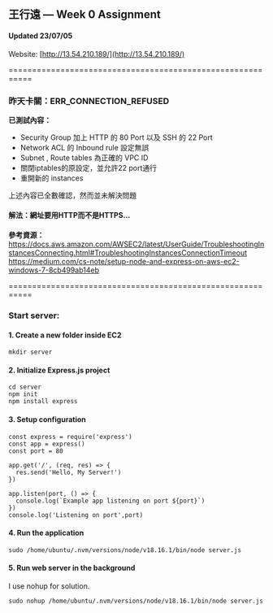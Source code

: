 
## 王行遠 — Week 0 Assignment 

#### **Updated 23/07/05** 
Website: [http://13.54.210.189/](http://13.54.210.189/)



===========================================================

### **昨天卡關：ERR_CONNECTION_REFUSED**

**已測試內容：**
* Security Group 加上 HTTP 的 80 Port 以及 SSH 的 22 Port
* Network ACL 的 Inbound rule 設定無誤
* Subnet , Route tables 為正確的 VPC ID
* 關閉iptables的原設定，並允許22 port通行
* 重開新的 instances 

上述內容已全數確認，然而並未解決問題

#### **解法：網址要用HTTP而不是HTTPS...**

**參考資源：**
https://docs.aws.amazon.com/AWSEC2/latest/UserGuide/TroubleshootingInstancesConnecting.html#TroubleshootingInstancesConnectionTimeout
https://medium.com/cs-note/setup-node-and-express-on-aws-ec2-windows-7-8cb499ab14eb

===========================================================

### **Start server:**
#### 1. Create a new folder inside EC2
` mkdir server `
#### 2. Initialize Express.js project
```
cd server
npm init
npm install express
```
#### 3. Setup configuration 
```
const express = require('express')
const app = express()
const port = 80

app.get('/', (req, res) => {
  res.send('Hello, My Server!')
})

app.listen(port, () => {
  console.log(`Example app listening on port ${port}`)
})
console.log('Listening on port',port) 
```
#### 4. Run the application
` sudo /home/ubuntu/.nvm/versions/node/v18.16.1/bin/node server.js ` 

#### 5. Run web server in the background
I use nohup for solution.
```
sudo nohup /home/ubuntu/.nvm/versions/node/v18.16.1/bin/node server.js
```
